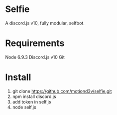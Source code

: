 # Selfie
A discord.js v10, fully modular, selfbot.

# Requirements
Node 6.9.3
Discord.js v10
Git

# Install
1. git clone https://github.com/motiond3v/selfie.git
2. npm install discord.js
3. add token in self.js
4. node self.js
